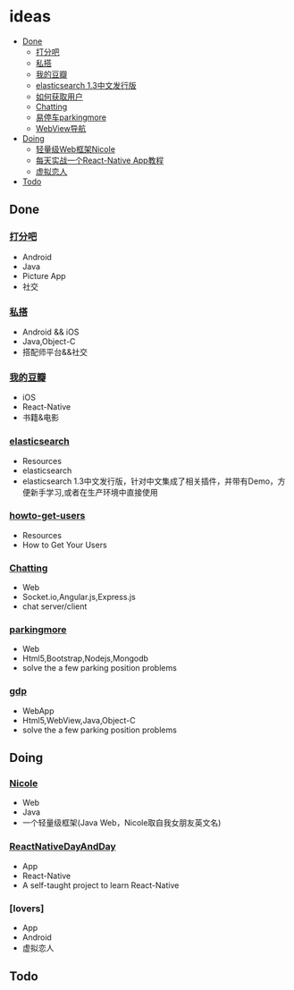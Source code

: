 # ideas
* [Done](#done)
  * [打分吧](#打分吧)
  * [私搭](#私搭)
  * [我的豆瓣](#react-native-douban)
  * [elasticsearch 1.3中文发行版](#elasticsearch)
  * [如何获取用户](#howto-get-users)
  * [Chatting](#chatting)
  * [易停车parkingmore](#parkingmore)
  * [WebView导航](#gdp)
* [Doing](#doing)
  * [轻量级Web框架Nicole](#Nicole)
  * [每天实战一个React-Native App教程](#ReactNativeDayAndDay)
  * [虚拟恋人](#lovers)
* [Todo](#todo)
  
## Done
### [打分吧](http://www.wandoujia.com/apps/com.jhp.dafenba)

- Android
- Java
- Picture App
- 社交

### [私搭](http://www.51privatestyle.com/)

- Android && iOS
- Java,Object-C
- 搭配师平台&&社交

### [我的豆瓣](https://github.com/edagarli/react-native-douban)

- iOS
- React-Native
- 书籍&电影

### [elasticsearch](https://github.com/edagarli/elasticsearch_rtf_1.3)

- Resources
- elasticsearch
- elasticsearch 1.3中文发行版，针对中文集成了相关插件，并带有Demo，方便新手学习,或者在生产环境中直接使用

### [howto-get-users](https://github.com/edagarli/howto-get-users)

- Resources
- How to Get Your Users

### [Chatting](https://github.com/edagarli/chattingnode)

- Web
- Socket.io,Angular.js,Express.js
- chat server/client 

### [parkingmore](https://github.com/edagarli/parkingmore)

- Web 
- Html5,Bootstrap,Nodejs,Mongodb
- solve the a few parking position problems 

### [gdp](https://github.com/edagarli/gdp)

- WebApp
- Html5,WebView,Java,Object-C
- solve the a few parking position problems 

## Doing
### [Nicole](https://github.com/edagarli/Nicole)

- Web
- Java
- 一个轻量级框架(Java Web，Nicole取自我女朋友英文名)

### [ReactNativeDayAndDay](https://github.com/edagarli/ReactNativeDayAndDay)

- App
- React-Native
- A self-taught project to learn React-Native

### [lovers]

- App
- Android
- 虚拟恋人

## Todo


